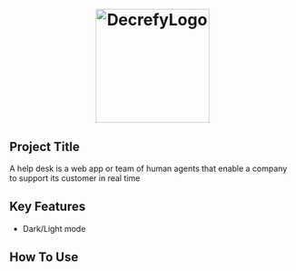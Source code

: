 
<h1 align="center">
  <br>
  <img src="https://www.canva.com/design/DAE0ijCHU3g/mlejxyql6QkPCFZBzaHUcQ/view?utm_content=DAE0ijCHU3g&utm_campaign=designshare&utm_medium=link&utm_source=shareyourdesignpanel" alt="DecrefyLogo" width="200">
</h1>


## Project Title
A help desk is a web app or team of human agents that enable a company to support its customer in real time


## Key Features

* Dark/Light mode

## How To Use
